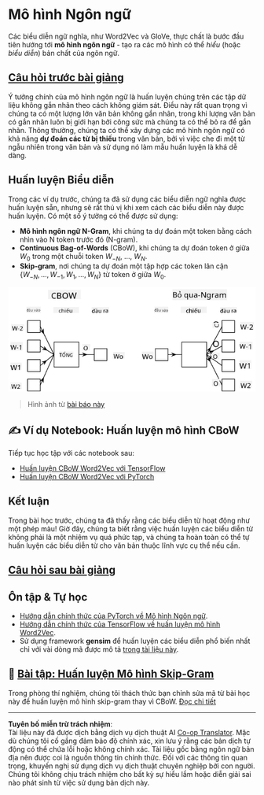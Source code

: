 <!--
CO_OP_TRANSLATOR_METADATA:
{
  "original_hash": "31b46ba1f3aa78578134d4829f88be53",
  "translation_date": "2025-08-29T12:43:01+00:00",
  "source_file": "lessons/5-NLP/15-LanguageModeling/README.md",
  "language_code": "vi"
}
-->
# Mô hình Ngôn ngữ

Các biểu diễn ngữ nghĩa, như Word2Vec và GloVe, thực chất là bước đầu tiên hướng tới **mô hình ngôn ngữ** - tạo ra các mô hình có thể *hiểu* (hoặc *biểu diễn*) bản chất của ngôn ngữ.

## [Câu hỏi trước bài giảng](https://red-field-0a6ddfd03.1.azurestaticapps.net/quiz/115)

Ý tưởng chính của mô hình ngôn ngữ là huấn luyện chúng trên các tập dữ liệu không gắn nhãn theo cách không giám sát. Điều này rất quan trọng vì chúng ta có một lượng lớn văn bản không gắn nhãn, trong khi lượng văn bản có gắn nhãn luôn bị giới hạn bởi công sức mà chúng ta có thể bỏ ra để gắn nhãn. Thông thường, chúng ta có thể xây dựng các mô hình ngôn ngữ có khả năng **dự đoán các từ bị thiếu** trong văn bản, bởi vì việc che đi một từ ngẫu nhiên trong văn bản và sử dụng nó làm mẫu huấn luyện là khá dễ dàng.

## Huấn luyện Biểu diễn

Trong các ví dụ trước, chúng ta đã sử dụng các biểu diễn ngữ nghĩa được huấn luyện sẵn, nhưng sẽ rất thú vị khi xem cách các biểu diễn này được huấn luyện. Có một số ý tưởng có thể được sử dụng:

* **Mô hình ngôn ngữ N-Gram**, khi chúng ta dự đoán một token bằng cách nhìn vào N token trước đó (N-gram).
* **Continuous Bag-of-Words** (CBoW), khi chúng ta dự đoán token ở giữa $W_0$ trong một chuỗi token $W_{-N}$, ..., $W_N$.
* **Skip-gram**, nơi chúng ta dự đoán một tập hợp các token lân cận {$W_{-N},\dots, W_{-1}, W_1,\dots, W_N$} từ token ở giữa $W_0$.

![hình ảnh từ bài báo về chuyển đổi từ thành vector](../../../../../translated_images/example-algorithms-for-converting-words-to-vectors.fbe9207a726922f6f0f5de66427e8a6eda63809356114e28fb1fa5f4a83ebda7.vi.png)

> Hình ảnh từ [bài báo này](https://arxiv.org/pdf/1301.3781.pdf)

## ✍️ Ví dụ Notebook: Huấn luyện mô hình CBoW

Tiếp tục học tập với các notebook sau:

* [Huấn luyện CBoW Word2Vec với TensorFlow](CBoW-TF.ipynb)
* [Huấn luyện CBoW Word2Vec với PyTorch](CBoW-PyTorch.ipynb)

## Kết luận

Trong bài học trước, chúng ta đã thấy rằng các biểu diễn từ hoạt động như một phép màu! Giờ đây, chúng ta biết rằng việc huấn luyện các biểu diễn từ không phải là một nhiệm vụ quá phức tạp, và chúng ta hoàn toàn có thể tự huấn luyện các biểu diễn từ cho văn bản thuộc lĩnh vực cụ thể nếu cần.

## [Câu hỏi sau bài giảng](https://red-field-0a6ddfd03.1.azurestaticapps.net/quiz/215)

## Ôn tập & Tự học

* [Hướng dẫn chính thức của PyTorch về Mô hình Ngôn ngữ](https://pytorch.org/tutorials/beginner/nlp/word_embeddings_tutorial.html).
* [Hướng dẫn chính thức của TensorFlow về huấn luyện mô hình Word2Vec](https://www.TensorFlow.org/tutorials/text/word2vec).
* Sử dụng framework **gensim** để huấn luyện các biểu diễn phổ biến nhất chỉ với vài dòng mã được mô tả [trong tài liệu này](https://pytorch.org/tutorials/beginner/nlp/word_embeddings_tutorial.html).

## 🚀 [Bài tập: Huấn luyện Mô hình Skip-Gram](lab/README.md)

Trong phòng thí nghiệm, chúng tôi thách thức bạn chỉnh sửa mã từ bài học này để huấn luyện mô hình skip-gram thay vì CBoW. [Đọc chi tiết](lab/README.md)

---

**Tuyên bố miễn trừ trách nhiệm**:  
Tài liệu này đã được dịch bằng dịch vụ dịch thuật AI [Co-op Translator](https://github.com/Azure/co-op-translator). Mặc dù chúng tôi cố gắng đảm bảo độ chính xác, xin lưu ý rằng các bản dịch tự động có thể chứa lỗi hoặc không chính xác. Tài liệu gốc bằng ngôn ngữ bản địa nên được coi là nguồn thông tin chính thức. Đối với các thông tin quan trọng, khuyến nghị sử dụng dịch vụ dịch thuật chuyên nghiệp bởi con người. Chúng tôi không chịu trách nhiệm cho bất kỳ sự hiểu lầm hoặc diễn giải sai nào phát sinh từ việc sử dụng bản dịch này.